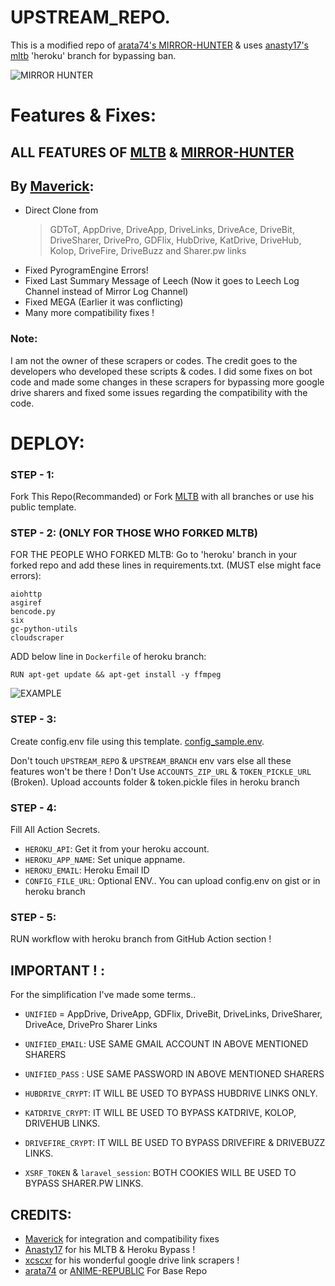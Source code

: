 #  UPSTREAM_REPO.

This is a modified repo of [arata74's MIRROR-HUNTER](https://github.com/arata74/MIRROR-HUNTER) & uses [anasty17's mltb](https://github.com/anasty17/mirror-leech-telegram-bot/tree/heroku) 'heroku' branch for bypassing ban.

![MIRROR HUNTER](https://media.giphy.com/media/dikubVwoUUBxLgpraV/giphy.gif?cid=790b7611c1fd9acab35e7fc75f7447316865d93043fc77b3&rid=giphy.gif&ct=s)

# Features & Fixes:

## ALL FEATURES OF [MLTB](https://github.com/anasty17/mirror-leech-telegram-bot) & [MIRROR-HUNTER](https://github.com/arata74/MIRROR-HUNTER)

## By [Maverick](https://telegram.dog/Maverick9099):
- Direct Clone from 
  > GDToT, AppDrive, DriveApp, DriveLinks, DriveAce, DriveBit, DriveSharer, DrivePro, GDFlix, HubDrive, KatDrive, DriveHub, Kolop, DriveFire, DriveBuzz and Sharer.pw links
- Fixed PyrogramEngine Errors!
- Fixed Last Summary Message of Leech (Now it goes to Leech Log Channel instead of Mirror Log Channel)
- Fixed MEGA (Earlier it was conflicting)
- Many more compatibility fixes !

### Note:
I am not the owner of these scrapers or codes. The credit goes to the developers who developed these scripts & codes.
I did some fixes on bot code and made some changes in these scrapers for bypassing more google drive sharers and fixed some issues regarding the compatibility with the code.

# DEPLOY:

### STEP - 1:
Fork This Repo(Recommanded) or Fork [MLTB](https://github.com/anasty17/mirror-leech-telegram-bot) with all branches or use his public template.

### STEP - 2: (ONLY FOR THOSE WHO FORKED MLTB)
FOR THE PEOPLE WHO FORKED MLTB: 
Go to 'heroku' branch in your forked repo and add these lines in requirements.txt. (MUST else might face errors):
```
aiohttp
asgiref
bencode.py
six
gc-python-utils
cloudscraper
```
ADD below line in `Dockerfile` of heroku branch:
```
RUN apt-get update && apt-get install -y ffmpeg
```
![EXAMPLE](https://telegra.ph/file/0864bc748803c7f14fb3d.png)

### STEP - 3:
Create config.env file using this template. [config_sample.env](https://raw.githubusercontent.com/majnurangeela/mirror-hunter-upstream/tempuse/config_sample.env).

Don't touch `UPSTREAM_REPO` & `UPSTREAM_BRANCH` env vars else all these features won't be there !
Don't Use `ACCOUNTS_ZIP_URL` & `TOKEN_PICKLE_URL` (Broken). Upload accounts folder & token.pickle files in heroku branch

### STEP - 4:
Fill All Action Secrets.

- `HEROKU_API`: Get it from your heroku account.
- `HEROKU_APP_NAME`: Set unique appname.
- `HEROKU_EMAIL`: Heroku Email ID
- `CONFIG_FILE_URL`: Optional ENV.. You can upload config.env on gist or in heroku branch

### STEP - 5:
RUN workflow with heroku branch from GitHub Action section !

## IMPORTANT ! :

For the simplification I've made some terms..

- `UNIFIED` = AppDrive, DriveApp, GDFlix, DriveBit, DriveLinks, DriveSharer, DriveAce, DrivePro Sharer Links
- `UNIFIED_EMAIL`: USE SAME GMAIL ACCOUNT IN ABOVE MENTIONED SHARERS
- `UNIFIED_PASS` : USE SAME PASSWORD IN ABOVE MENTIONED SHARERS

- `HUBDRIVE_CRYPT`: IT WILL BE USED TO BYPASS HUBDRIVE LINKS ONLY.
- `KATDRIVE_CRYPT`: IT WILL BE USED TO BYPASS KATDRIVE, KOLOP, DRIVEHUB LINKS.
- `DRIVEFIRE_CRYPT`: IT WILL BE USED TO BYPASS DRIVEFIRE & DRIVEBUZZ LINKS.

- `XSRF_TOKEN` & `laravel_session`: BOTH COOKIES WILL BE USED TO BYPASS SHARER.PW LINKS.

## CREDITS:
- [Maverick](https://github.com/majnurangeela) for integration and compatibility fixes
- [Anasty17](https://github.com/anasty17/mirror-leech-telegram-bot) for his MLTB & Heroku Bypass !
- [xcscxr](https://github.com/xcscxr) for his wonderful google drive link scrapers !
- [arata74](https://github.com/arata74) or [ANIME-REPUBLIC](https://github.com/ANIME-REPUBLIC) For Base Repo
